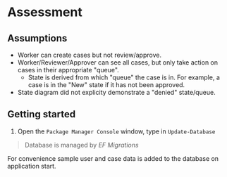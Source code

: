 # Assessment

## Assumptions

- Worker can create cases but not review/approve.
- Worker/Reviewer/Approver can see all cases, but only take action on cases in their appropriate "queue".
    - State is derived from which "queue" the case is in. For example, a case is in the "New" state if it has not been approved.
- State diagram did not explicity demonstrate a "denied" state/queue.

## Getting started

1. Open the `Package Manager Console` window, type in `Update-Database` 
> Database is managed by _EF Migrations_

For convenience sample user and case data is added to the database on application start.